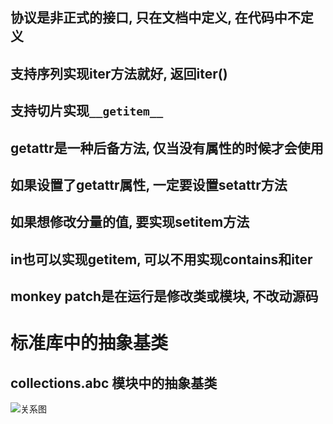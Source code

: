 ## 协议是非正式的接口, 只在文档中定义, 在代码中不定义
## 支持序列实现iter方法就好, 返回iter()
## 支持切片实现`__getitem__`
## getattr是一种后备方法, 仅当没有属性的时候才会使用
## 如果设置了getattr属性, 一定要设置setattr方法
## 如果想修改分量的值, 要实现setitem方法
## in也可以实现getitem, 可以不用实现contains和iter
## monkey patch是在运行是修改类或模块, 不改动源码

# 标准库中的抽象基类
## collections.abc 模块中的抽象基类
![关系图](https://images2017.cnblogs.com/blog/995184/201708/995184-20170823132931980-2119325372.png)
